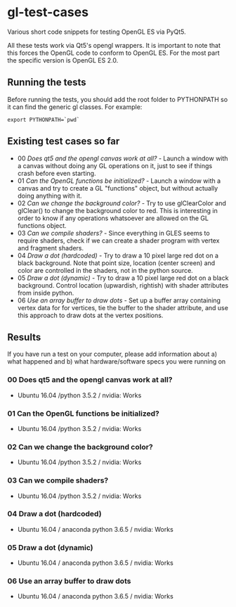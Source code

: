 # gl-test-cases

Various short code snippets for testing OpenGL ES via PyQt5.

All these tests work via Qt5's opengl wrappers. It is important to note that this forces the OpenGL code to 
conform to OpenGL ES. For the most part the specific version is OpenGL ES 2.0.

## Running the tests

Before running the tests, you should add the root folder to PYTHONPATH so it can find the generic gl classes.
For example:

    export PYTHONPATH=`pwd`

## Existing test cases so far

* 00 *Does qt5 and the opengl canvas work at all?* - Launch a window with a canvas without doing any GL operations on it, just to see if things crash before even starting.
* 01 *Can the OpenGL functions be initialized?* - Launch a window with a canvas and try to create a GL "functions" object, but without actually doing anything with it.
* 02 *Can we change the background color?* - Try to use glClearColor and glClear() to change the background color to red. This is interesting in order to know if any operations whatsoever are allowed on the GL functions object. 
* 03 *Can we compile shaders?* - Since everything in GLES seems to require shaders, check if we can create a shader program with vertex and fragment shaders.
* 04 *Draw a dot (hardcoded)* - Try to draw a 10 pixel large red dot on a black background. Note that point size, location (center screen) and color are controlled in the shaders, not in the python source. 
* 05 *Draw a dot (dynamic)* - Try to draw a 10 pixel large red dot on a black background. Control location (upwardish, rightish) with shader attributes from inside python.
* 06 *Use an array buffer to draw dots* - Set up a buffer array containing vertex data for for vertices, tie the buffer to the shader attribute, and use this approach to draw dots at the vertex positions. 

## Results

If you have run a test on your computer, please add information about a) what happened and b) what hardware/software specs you were running on

### 00 Does qt5 and the opengl canvas work at all?

* Ubuntu 16.04 /python 3.5.2 / nvidia: Works

### 01 Can the OpenGL functions be initialized?

* Ubuntu 16.04 /python 3.5.2 / nvidia: Works

### 02 Can we change the background color?

* Ubuntu 16.04 /python 3.5.2 / nvidia: Works

### 03 Can we compile shaders?

* Ubuntu 16.04 /python 3.5.2 / nvidia: Works

### 04 Draw a dot (hardcoded)

* Ubuntu 16.04 / anaconda python 3.6.5 / nvidia: Works

### 05 Draw a dot (dynamic)

* Ubuntu 16.04 / anaconda python 3.6.5 / nvidia: Works

### 06 Use an array buffer to draw dots

* Ubuntu 16.04 / anaconda python 3.6.5 / nvidia: Works


